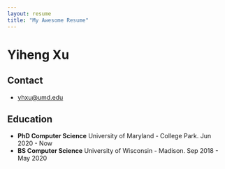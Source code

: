 ```yaml
---
layout: resume
title: "My Awesome Resume"
---
```


# Yiheng Xu

## Contact

- yhxu@umd.edu

## Education

- **PhD Computer Science** University of Maryland - College Park. Jun 2020 - Now
- **BS Computer Science** University of Wisconsin - Madison. Sep 2018 - May 2020

